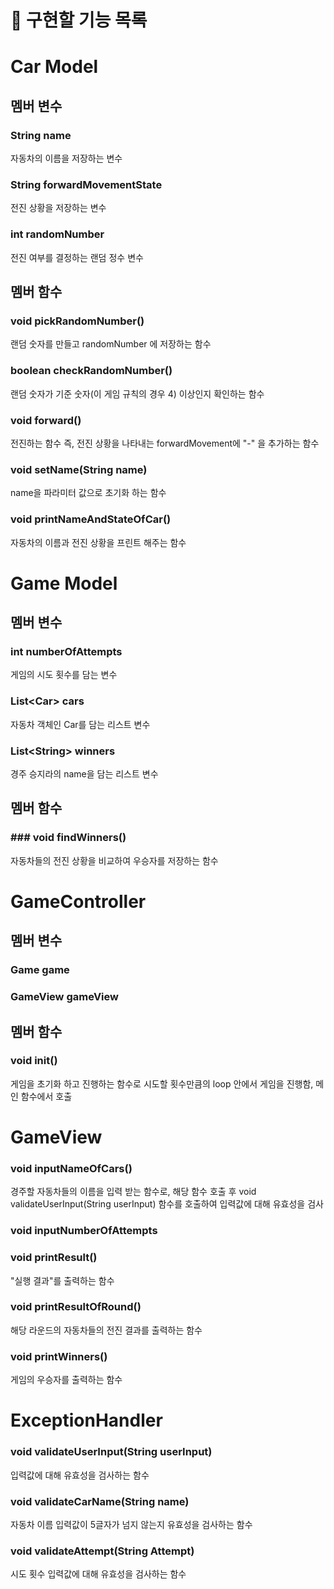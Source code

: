# 🌈 구현할 기능 목록

# Car Model

## 멤버 변수

### String name

자동차의 이름을 저장하는 변수

### String forwardMovementState

전진 상황을 저장하는 변수

### int randomNumber

전진 여부를 결정하는 랜덤 정수 변수


## 멤버 함수

### void pickRandomNumber()

랜덤 숫자를 만들고 randomNumber 에 저장하는 함수

### boolean checkRandomNumber()

랜덤 숫자가 기준 숫자(이 게임 규칙의 경우 4) 이상인지 확인하는 함수

### void forward()

전진하는 함수 즉, 전진 상황을 나타내는 forwardMovement에 "-" 을 추가하는 함수

### void setName(String name)

name을 파라미터 값으로 초기화 하는 함수

### void printNameAndStateOfCar() 
자동차의 이름과 전진 상황을 프린트 해주는 함수


# Game Model

## 멤버 변수

### int numberOfAttempts
게임의 시도 횟수를 담는 변수

### List&lt;Car&gt; cars  
자동차 객체인 Car를 담는 리스트 변수

### List&lt;String&gt; winners
경주 승지라의 name을 담는 리스트 변수

## 멤버 함수

### ### void findWinners()
자동차들의 전진 상황을 비교하여 우승자를 저장하는 함수

# GameController

## 멤버 변수

### Game game

### GameView gameView

## 멤버 함수

### void init()

게임을 초기화 하고 진행하는 함수로
시도할 횟수만큼의 loop 안에서 게임을 진행함,
메인 함수에서 호출


# GameView

### void inputNameOfCars()

경주할 자동차들의 이름을 입력 받는 함수로,
해당 함수 호출 후 void validateUserInput(String userInput) 함수를 호출하여
입력값에 대해 유효성을 검사

### void inputNumberOfAttempts

### void printResult()

"실행 결과"를 출력하는 함수

### void printResultOfRound()

해당 라운드의 자동차들의 전진 결과를 출력하는 함수

### void printWinners()

게임의 우승자를 출력하는 함수


# ExceptionHandler

### void validateUserInput(String userInput)
입력값에 대해 유효성을 검사하는 함수

### void validateCarName(String name)
자동차 이름 입력값이 5글자가 넘지 않는지 유효성을 검사하는 함수

### void validateAttempt(String Attempt)
시도 횟수 입력값에 대해 유효성을 검사하는 함수


